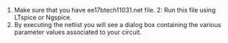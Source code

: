 1. Make sure that you have ee17btech11031.net file.
2: Run this file using LTspice or Ngspice.
3. By executing the netlist you will see a dialog box containing the various parameter values associated to your circuit.
